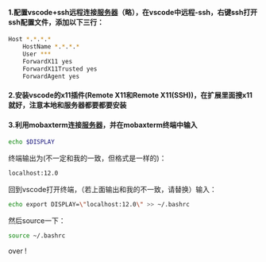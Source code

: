 #### 1.配置vscode+ssh远程连接[服务器](https://link.csdn.net/?target=https%3A%2F%2Fauth.huaweicloud.com%2Fauthui%2Fsaml%2Flogin%3FxAccountType%3Dcsdndev_IDP%26isFirstLogin%3Dfalse%26service%3Dhttps%253A%252F%252Fdeveloper.huaweicloud.com%252Fspace%252Fdevportal%252Fdesktop%253Futm_source%253Dcsdndspace%2526utm_adplace%253Dcsdndevepressad)（略），在vscode中远程-ssh，右键ssh打开ssh配置文件，添加以下三行：

```bash
Host *.*.*.*
    HostName *.*.*.*
    User ***
    ForwardX11 yes
    ForwardX11Trusted yes
    ForwardAgent yes
```

#### 2.安装vscode的x11插件(Remote X11和Remote X11(SSH))，在扩展里面搜x11就好，注意本地和服务器都要都要安装

#### 3.利用mobaxterm连接[服务器](https://link.csdn.net/?target=https%3A%2F%2Fauth.huaweicloud.com%2Fauthui%2Fsaml%2Flogin%3FxAccountType%3Dcsdndev_IDP%26isFirstLogin%3Dfalse%26service%3Dhttps%253A%252F%252Fdeveloper.huaweicloud.com%252Fspace%252Fdevportal%252Fdesktop%253Futm_source%253Dcsdndspace%2526utm_adplace%253Dcsdndevepressad)，并在mobaxterm终端中输入

```bash
echo $DISPLAY
```

 终端输出为(不一定和我的一致，但格式是一样的)：

```bash
localhost:12.0
```

回到vscode打开终端，（若上面输出和我的不一致，请替换）输入：

```bash
echo export DISPLAY=\"localhost:12.0\" >> ~/.bashrc
```

 然后source一下：

```bash
source ~/.bashrc
```

over !
